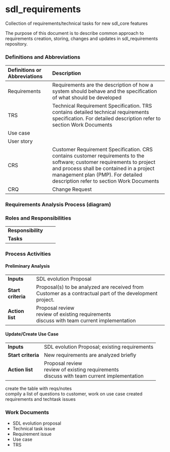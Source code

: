 # sdl_requirements
Collection of requirements/technical tasks for new sdl_core features

The purpose of this document is to describe common approach to requirements creation, storing, changes and updates in sdl_requirements repository.

### Definitions and Abbreviations
|Definitions or Abbreviations|Description|
|:---------------------------|:----------|  
|Requirements| Requirements are the description of how a system should behave and the specification of what should be developed|
|TRS|Technical Requirement Specification. TRS contains detailed technical requirements specification. For detailed description refer to section Work Documents|
|Use case||
|User story||
|CRS|Customer Requirement Specification. CRS contains customer requirements to the software; customer requirements to project and process shall be contained in a project management plan (PMP). For detailed description refer to section Work Documents|
|CRQ|Change Request|

### Requirements Analysis Process (diagram)

### Roles and Responsibilities
| | | |
|-|-|-|
|__Responsibility__|||
|__Tasks__|||

### Process Activities

#### Preliminary Analysis

| | |
|-|-|
|__Inputs__| SDL evolution Proposal |
|__Start criteria__| Proposal(s) to be analyzed are received from Customer as a contractual part of the development project. |  
|__Action list__|Proposal review<br>review of existing requirements<br>discuss with team current implementation| 


#### Update/Create Use Case        
| | |
|-|-|
|__Inputs__| SDL evolution Proposal; existing requirements |
|__Start criteria__| New requirements are analyzed briefly |  
|__Action list__|Proposal review<br>review of existing requirements<br>discuss with team current implementation|  
  


create the table with reqs/notes  
compily a list of questions to customer,  work on use case
сreated requirements and techtask issues


### Work Documents
* SDL evolution proposal
* Technical task issue
* Requirement issue
* Use case
* TRS

